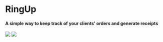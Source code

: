 # RingUp
#### A simple way to keep track of your clients' orders and generate receipts
![](https://imgur.com/JUVFLJQ.png)
![](https://imgur.com/LJ89qND.png)
